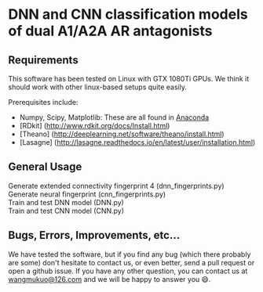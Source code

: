 DNN and CNN classification models of dual A1/A2A AR antagonists
=============
## Requirements

This software has been tested on Linux with GTX 1080Ti GPUs. We think it should work with other linux-based setups quite easily.
 
Prerequisites include:
* Numpy, Scipy, Matplotlib: These are all found in [Anaconda](https://www.anaconda.com/)
* [RDkit] (http://www.rdkit.org/docs/Install.html)
* [Theano] (http://deeplearning.net/software/theano/install.html)
* [Lasagne] (http://lasagne.readthedocs.io/en/latest/user/installation.html)

## General Usage

Generate extended connectivity fingerprint 4 (dnn_fingerprints.py)<br>
Generate neural fingerprint (cnn_fingerprints.py)<br>
Train and test DNN model (DNN.py)<br>
Train and test CNN model (CNN.py)<br>

## Bugs, Errors, Improvements, etc…

We have tested the software, but if you find any bug (which there probably are some) don't hesitate to contact us, or even better, send a pull request or open a github issue. 
If you have any other question, you can contact us at wangmukuo@126.com and we will be happy to answer you 😄.
